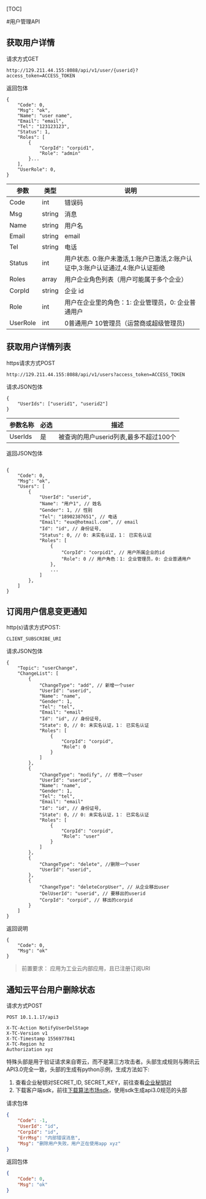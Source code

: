 [TOC]

#用户管理API

## 获取用户详情

请求方式GET

```
http://129.211.44.155:8088/api/v1/user/{userid}?access_token=ACCESS_TOKEN
```

返回包体

```
{
    "Code": 0,
    "Msg": "ok",
    "Name": "user name",
    "Email": "email",
    "Tel": "123123123",
    "Status": 1,
    "Roles": [
        {
            "CorpId": "corpid1", 
            "Role": "admin"
        }...
    ],
    "UserRole": 0, 
}
```

| 参数 | 类型 | 说明 |
| -- | -- | -- |
| Code | int | 错误码 |
| Msg | string | 消息 |
| Name | string | 用户名 |
| Email | string | email |
| Tel | string | 电话 |
| Status | int | 用户状态. 0:账户未激活,1:账户已激活,2:账户认证中,3:账户认证通过,4:账户认证拒绝 |
| Roles | array | 用户企业角色列表（用户可能属于多个企业） |
| CorpId | string | 企业 id |
| Role | int | 用户在企业里的角色：1: 企业管理员，0: 企业普通用户 |
| UserRole | int | 0普通用户 10管理员（运营商或超级管理员) |

## 获取用户详情列表

https请求方式POST

```
http://129.211.44.155:8088/api/v1/users?access_token=ACCESS_TOKEN
```

请求JSON包体

```
{
    "UserIds": ["userid1", "userid2"]
}
```


| 参数名称 | 必选  | 描述 |
| --- | --- | --- |
| UserIds|  是  | 被查询的用户userid列表,最多不超过100个|

返回JSON包体

```  
      
{
    "Code": 0,
    "Msg": "ok",
    "Users": [
        {
            "UserId": "userid",
            "Name": "用户1", // 姓名
            "Gender": 1, // 性别
            "Tel": "18902387651", // 电话
            "Email": "eux@hotmail.com", // email
            "Id": "id", // 身份证号,
            "Status": 0, // 0: 未实名认证，1： 已实名认证
            "Roles": [
                {
                    "CorpId": "corpid1", // 用户所属企业的id
                    "Role": 0 // 用户角色：1: 企业管理员，0: 企业普通用户
                },
                ...
            ]
        }, 
    ]
}
```


## 订阅用户信息变更通知

http(s)请求方式POST:

```
CLIENT_SUBSCRIBE_URI
```

请求JSON包体

```
{
    "Topic": "userChange",
    "ChangeList": [
        {
            "ChangeType": "add", // 新增一个user
            "UserId": "userid",
            "Name": "name",
            "Gender": 1,
            "Tel": "tel",
            "Email": "email"
            "Id": "id", // 身份证号,
            "State": 0, // 0: 未实名认证，1： 已实名认证
            "Roles": [
                {
                    "CorpId": "corpid",
                    "Role": 0
                }
            ]
        },
        {
            "ChangeType": "modify", // 修改一个user
            "UserId": "userid",
            "Name": "name",
            "Gender": 1,
            "Tel": "tel",
            "Email": "email"
            "Id": "id", // 身份证号,
            "State": 0, // 0: 未实名认证，1： 已实名认证
            "Roles": [
                {
                    "CorpId": "corpid",
                    "Role": "user"
                }
            ]
        },
        {
            "ChangeType": "delete", //删除一个user
            "UserId": "userid",
        },
        {
            "ChangeType": "deleteCorpUser", // 从企业移出user
            "DelUserId": "userid", // 要移出的userid
            "CorpId": "corpid", // 移出的corpid
        }
    ]
}
```

返回说明

```
{
    "Code": 0,
    "Msg": "ok"
}
```

> 前置要求： 应用为工业云内部应用，且已注册订阅URI

## 通知云平台用户删除状态

请求方式POST

```
POST 10.1.1.17/api3

X-TC-Action NotifyUserDelStage
X-TC-Version v1
X-TC-Timestamp 1556977841
X-TC-Region hz
Authorization xyz
```

特殊头部是用于验证请求来自寄云，而不是第三方攻击者。头部生成规则与腾讯云API3.0完全一致，头部的生成有python示例，生成方法如下:

1. 查看企业秘钥对SECRET_ID, SECRET_KEY，前往查看[企业秘钥对](http://10.1.1.17/cp/identity/corp")
2. 下载客户端sdk，前往[下载算法市场sdk]("https://github.com/XWSTeam/cloudindustry-algo-sdk")，使用sdk生成api3.0规范的头部

请求包体

```json
{
    "Code": -1,
    "UserId": "id",
    "CorpId": "id",
    "ErrMsg": "内部错误消息",
    "Msg": "删除用户失败，用户正在使用app xyz"
}
```

返回包体

```json
{
    "Code": 0,
    "Msg": "ok"
}
```

